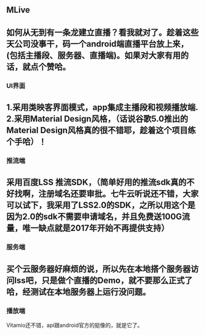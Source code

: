 ## MLive
如何从无到有一条龙建立直播？看我就对了。趁着这些天公司没事干，码一个android端直播平台放上来，(包括主播段、服务器、直播端)。如果对大家有用的话，就点个赞哈。
---
### UI界面
1.采用类映客界面模式，app集成主播段和视频播放端.<br>
2.采用Material Design风格，（话说谷歌5.0推出的Material Design风格真的很不错耶，趁着这个项目练个手哈）！<br>
---
### 推流端
采用百度LSS 推流SDK，（简单好用的推流sdk真的不好找啊，注册域名还要审批。七牛云听说还不错，大家可以试下，我采用了LSS2.0的SDK，之所以用这个是因为2.0的sdk不需要申请域名，并且免费送100G流量，唯一缺点就是2017年开始不再提供支持）
---
### 服务端
买个云服务器好麻烦的说，所以先在本地搭个服务器访问lss吧，只是做个直播的Demo，就不要那么正式了哈，经测试在本地服务器上运行没问题。
---
### 播放端
Vitamio还不错，api跟android官方的挺像的，就是它了。
